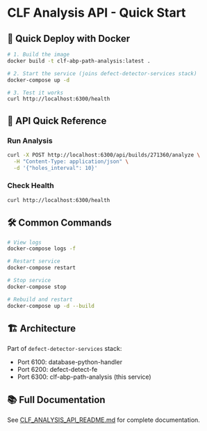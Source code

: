 # CLF Analysis API - Quick Start

## 🚀 Quick Deploy with Docker

```bash
# 1. Build the image
docker build -t clf-abp-path-analysis:latest .

# 2. Start the service (joins defect-detector-services stack)
docker-compose up -d

# 3. Test it works
curl http://localhost:6300/health
```

## 📡 API Quick Reference

### Run Analysis

```bash
curl -X POST http://localhost:6300/api/builds/271360/analyze \
  -H "Content-Type: application/json" \
  -d '{"holes_interval": 10}'
```

### Check Health

```bash
curl http://localhost:6300/health
```

## 🛠️ Common Commands

```bash
# View logs
docker-compose logs -f

# Restart service
docker-compose restart

# Stop service
docker-compose stop

# Rebuild and restart
docker-compose up -d --build
```

## 🏗️ Architecture

Part of `defect-detector-services` stack:
- Port 6100: database-python-handler
- Port 6200: defect-detect-fe
- Port 6300: clf-abp-path-analysis (this service)

## 📚 Full Documentation

See [CLF_ANALYSIS_API_README.md](CLF_ANALYSIS_API_README.md) for complete documentation.
